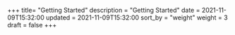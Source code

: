 +++
title= "Getting Started"
description = "Getting Started"
date = 2021-11-09T15:32:00
updated = 2021-11-09T15:32:00
sort_by = "weight"
weight = 3
draft = false
+++
